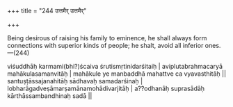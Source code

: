 +++
title = "244 उत्तमैर् उत्तमैर्"

+++

Being desirous of raising his family to eminence, he shall always form connections with superior kinds of people; he shalt, avoid all inferior ones.—(244) 


viśuddhāḥ karmami(bhi?)ścaiva śrutismṛtinidarśitaiḥ | 
aviplutabrahmacaryā mahākulasamanvitāḥ | 
mahākule ye manbaddhā mahattve ca vyavasthitāḥ ||
santuṣṭāssajanahitāḥ sādhavaḥ samadarśinaḥ | 
lobharāgadveṣāmarṣamānamohādivarjitāḥ | 
a??odhanāḥ suprasādāḥ kārthāssambandhinaḥ sadā ||